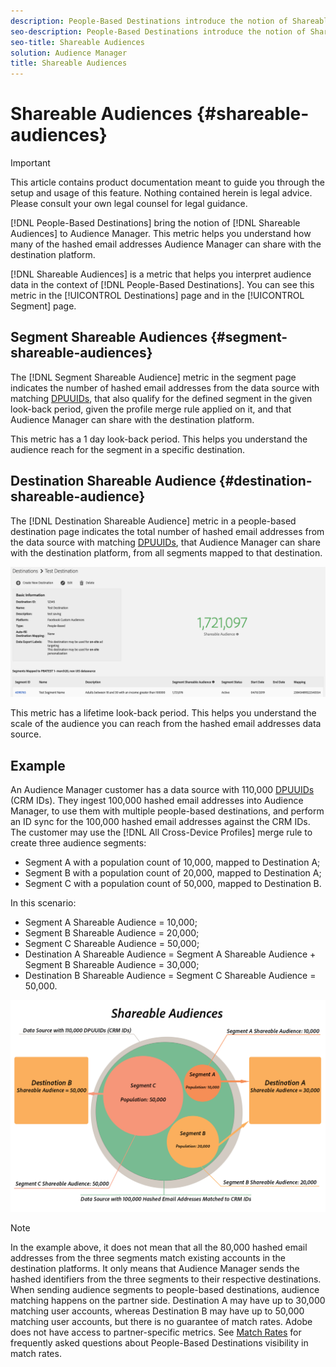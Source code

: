 ```yaml
---
description: People-Based Destinations introduce the notion of Shareable Audiences to Audience Manager. This metric helps you understand how many of the hashed email addresses Audience Manager can share with the destination platform. 
seo-description: People-Based Destinations introduce the notion of Shareable Audiences to Audience Manager. This metric helps you understand how many of the hashed email addresses Audience Manager can share with the destination platform. 
seo-title: Shareable Audiences
solution: Audience Manager
title: Shareable Audiences
---
```


# Shareable Audiences {#shareable-audiences}

>[!IMPORTANT]
>This article contains product documentation meant to guide you through the setup and usage of this feature. Nothing contained herein is legal advice. Please consult your own legal counsel for legal guidance.

[!DNL People-Based Destinations] bring the notion of [!DNL Shareable Audiences] to Audience Manager. This metric helps you understand how many of the hashed email addresses Audience Manager can share with the destination platform.

[!DNL Shareable Audiences] is a metric that helps you interpret audience data in the context of [!DNL People-Based Destinations]. You can see this metric in the [!UICONTROL Destinations] page and in the [!UICONTROL Segment] page.

## Segment Shareable Audiences {#segment-shareable-audiences}

The [!DNL Segment Shareable Audience] metric in the segment page indicates the number of hashed email addresses from the data source with matching [DPUUIDs](../../reference/ids-in-aam.md), that also qualify for the defined segment in the given look-back period, given the profile merge rule applied on it, and that Audience Manager can share with the destination platform.

This metric has a 1 day look-back period. This helps you understand the audience reach for the segment in a specific destination.

## Destination Shareable Audience {#destination-shareable-audience}

The [!DNL Destination Shareable Audience] metric in a people-based destination page indicates the total number of hashed email addresses from the data source with matching [DPUUIDs](../../reference/ids-in-aam.md), that Audience Manager can share with the destination platform, from all segments mapped to that destination.

![shareable-audiences](assets/dest-shareable-audiences.png)

This metric has a lifetime look-back period. This helps you understand the scale of the audience you can reach from the hashed email addresses data source.

## Example

An Audience Manager customer has a data source with 110,000 [DPUUIDs](../../reference/ids-in-aam.md) (CRM IDs). They ingest 100,000 hashed email addresses into Audience Manager, to use them with multiple people-based destinations, and perform an ID sync for the 100,000 hashed email addresses against the CRM IDs. The customer may use the [!DNL All Cross-Device Profiles] merge rule to create three audience segments:

* Segment A with a population count of 10,000, mapped to Destination A;
* Segment B with a population count of 20,000, mapped to Destination A;
* Segment C with a population count of 50,000, mapped to Destination B.

In this scenario:

* Segment A Shareable Audience = 10,000;
* Segment B Shareable Audience = 20,000;
* Segment C Shareable Audience = 50,000;
* Destination A Shareable Audience = Segment A Shareable Audience + Segment B Shareable Audience = 30,000;
* Destination B Shareable Audience = Segment C Shareable Audience = 50,000.

![shareable-audiences-diagram](assets/shareable-audiences.png)

> [!NOTE]
>
> In the example above, it does not mean that all the 80,000 hashed email addresses from the three segments match existing accounts in the destination platforms. It only means that Audience Manager sends the hashed identifiers from the three segments to their respective destinations. When sending audience segments to people-based destinations, audience matching happens on the partner side. Destination A may have up to 30,000 matching user accounts, whereas Destination B may have up to 50,000 matching user accounts, but there is no guarantee of match rates. Adobe does not have access to partner-specific metrics. See [Match Rates](../../faq/faq-people-based-destinations.md#match-rates) for frequently asked questions about People-Based Destinations visibility in match rates.
